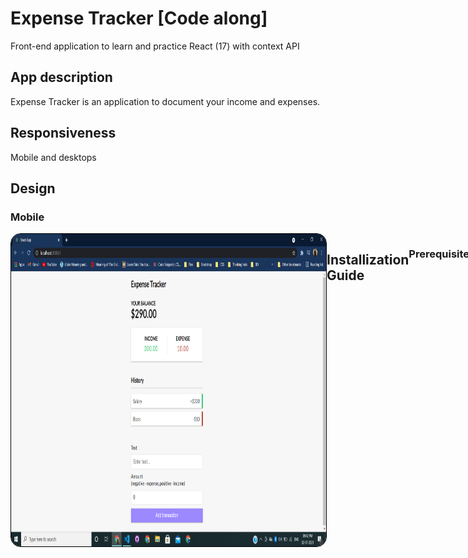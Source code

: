 # Expense Tracker [Code along]

Front-end application to learn and practice React (17) with context API

## App description

Expense Tracker is an application to document your income and expenses.

## Responsiveness

Mobile and desktops

## Design

### Mobile

<div style="display: flex; backgroundColor:#707070">
<img src='https://github.com/ArvinthC3000/expense-tracker-react-brad-/blob/master/src/assets/Home.png' height='500' style="border: 1px solid black;border-radius: 1rem;" />

## Installization Guide

### Prerequisite

- Node
- NPM
- React-cli

After cloning repo to your local, run following command in root folder

`npm run dev`

## Author

### Arvinth C

[LinkedIn](https://www.linkedin.com/in/arvinth-chandrasekaran-64236a79),  
email: arvinthc97@gmail.com

## References

- [ReactJS](https://reactjs.org/docs/getting-started.html)
- [JSX](https://reactjs.org/docs/introducing-jsx.html)
- [Axios](https://www.npmjs.com/package/axios)
- [JavaScript-ES6](https://scotch.io/tutorials/how-to-use-the-javascript-fetch-api-to-get-data)
- [NodeJs](https://nodejs.org/en/)
- [JWT](https://www.npmjs.com/package/jsonwebtoken)
